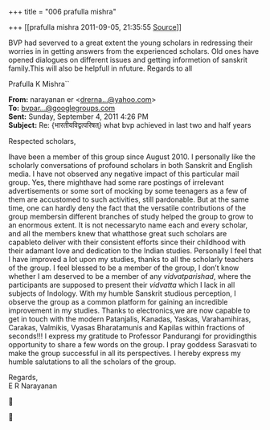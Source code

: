 +++
title = "006 prafulla mishra"

+++
[[prafulla mishra	2011-09-05, 21:35:55 [Source](https://groups.google.com/g/bvparishat/c/pdOdbRlUhQk)]]



BVP had severved to a great extent the young scholars in redressing their worries in in getting answers from the experienced scholars. Old ones have opened dialogues on different issues and getting informetion of sanskrit family.This will also be helpfull in nfuture. Regards to all

Prafulla K Mishra``

  

**From:** narayanan er \<[drerna...@yahoo.com]()\>  
**To:** [bvpar...@googlegroups.com]()  
**Sent:** Sunday, September 4, 2011 4:26 PM  
**Subject:** Re: {भारतीयविद्वत्परिषत्} what bvp achieved in last two and half years  
  

Respected scholars,

Ihave been a member of this group since August 2010. I personally like the scholarly conversations of profound scholars in both Sanskrit and English media. I have not observed any negative impact of this particular mail group. Yes, there mighthave had some rare postings of irrelevant advertisements or some sort of mocking by some teenagers as a few of them are accustomed to such activities, still pardonable. But at the same time, one can hardly deny the fact that the versatile contributions of the group membersin different branches of study helped the group to grow to an enormous extent. It is not necessaryto name each and every scholar, and all the members knew that whatthose great such scholars are capableto deliver with their consistent efforts since their childhood with their adamant love and dedication to the Indian studies. Personally I feel that I have improved a lot upon my studies, thanks to all the scholarly teachers of the group. I feel blessed to be a member of the group, I don’t know whether I am deserved to be a member of any *vidvatparishad*, where the participants are supposed to present their *vidvatta* which I lack in all subjects of Indology. With my humble Sanskrit studious perception, I observe the group as a common platform for gaining an incredible improvement in my studies. Thanks to electronics,we are now capable to get in touch with the modern Patanjalis, Kanadas, Yaskas, Varahamihiras, Carakas, Valmikis, Vyasas Bharatamunis and Kapilas within fractions of seconds!!! I express my gratitude to Professor Pandurangi for providingthis opportunity to share a few words on the group. I pray goddess Sarasvati to make the group successful in all its perspectives. I hereby express my humble salutations to all the scholars of the group.



Regards,  
E R Narayanan

  





